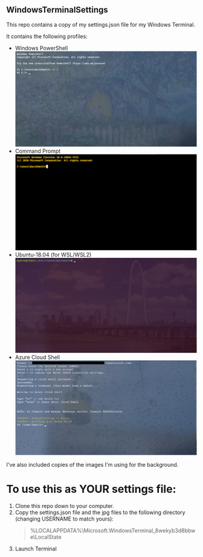 ## WindowsTerminalSettings

This repo contains a copy of my settings.json file for my Windows Terminal.

It contains the following profiles:
* Windows PowerShell
![PowerShell](./img/PowerShell-screenshot.png)
* Command Prompt
![CommandPrompt](./img/commandprompt-screenshot.png)
* Ubuntu-18.04 (for WSL/WSL2)
![Ubuntu](./img/ubuntu-screenshot.png)
* Azure Cloud Shell
![AzCloudShell](./img/AzCloudshell-screenshot.png)

I've also included copies of the images I'm using for the background.  

# To use this as YOUR settings file:
1. Clone this repo down to your computer.
2. Copy the settings.json file and the jpg files to the following directory (changing USERNAME to match yours):
    >%LOCALAPPDATA%\Microsoft.WindowsTerminal_8wekyb3d8bbwe\LocalState
3. Launch Terminal
